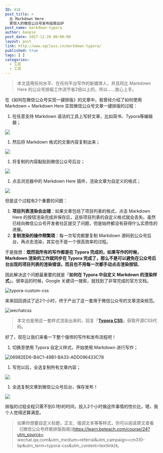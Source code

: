 ```yaml
---
ID: 410
post_title: >
  比 Markdown Here
  更惊人的微信公众号发布指南出炉
post_name: markdown-typora
author: banpie
post_date: 2017-12-20 00:00:00
layout: post
link: http://www.xgclass.cn/markdown-typora/
published: true
tags: [ ]
categories:
  - 工具
  - 工具
---
```

> 本文适用任何水平、在任何平台写作的新媒体人，并且将比 Markdown Here 的公众号排版工作流节省2倍以上的，所以……放心上手。

在《如何在微信公众号实现一键排版》的文章中，我曾经介绍了如何使用 Markdown + Markdown Here 实现微信公众号文章一键排版的过程：

1.  在任意支持 Markdown 语法的工具上写好文章，比如简书、Typora等编辑器；

![][1]

1.  然后将 Markdown 格式的文章内容复制出来；

![][2]

1.  将复制的内容黏贴到微信公众号后台；

![][3]

1.  点击浏览器中的 Markdown Here 插件，渲染文章为自定义的格式；

![][4]

但是这个过程有2个重要的问题：

1.  **项目列表渲染会出错**：如果文章包括了项目列表的格式，点击 Markdown Here 的按钮渲染完成并保存后，这些项目列表的自定义格式就会丢失。虽然已经向微信公众号开发者社区提交了问题，但是始终都没有获得什么实质性的进展。
2.  **复制渲染的操作稍繁琐**：每一次写完都要复制 Markdown 源码到公众号后台，再点击渲染，其实也不是一个很高效率的过程。

于是我想：**既然我所有的写作都是在 Typora 完成的，如果写作的时候，Markdown 渲染的工作就同步在 Typora 完成了，那么不是可以避免在公众号后台出现的项目列表的渲染错误，而且也不用每一次都手动点击渲染按钮**。

因此解决这个问题最重要的就是「**如何在 Typora 中自定义 Markdown 的渲染样式**」。很幸运的时候，Google 关键词一搜索，就找到了非常完成的官方文档。

![typora-custom-css][5]

来来回回调试了近2个小时，终于产出了这一套用于微信公众号的文章渲染规范。

![wechatcss][6]

> 本文也是用这一套样式渲染出来的，回复「**[Typora CSS][7]**」获取开源CSS代码。

好了，现在让我们来看一下整个强悍的写作和发布流程吧！

1.  切换至使用 Typora 自定义样式，开始使用 Markdown 进行写作；

![06982ED6-B4C1-49B1-BA33-ADD096433C78][8]

1.  写完以后，全选复制所有文章内容；

![][9]

1.  全选复制文章到微信公众号后台，保存发布！

![][10]

排版的过程全程只需不到0.1秒的时间，投入2个小时做这件事情的性价比，嗯，我个人觉得还算满意。

> 如果你想要自定义标题，正文、强调文本等等样式，你可以阅读原文查看《\[微信公众号终极排版指南\](https://learn.bpteach.com/course/24?utm_source= wechat.qq.com&utm_medium=referral&utm_campaign=cm310-bp&utm_term=typora-css&utm_content=textlink)》。

 [1]: https://ws3.sinaimg.cn/large/006tNc79gy1fp2286qanag30p00fn79j.gif
 [2]: https://ws3.sinaimg.cn/large/006tNc79gy1fp228pco70g30p00fnn68.gif
 [3]: https://ws4.sinaimg.cn/large/006tNc79gy1fp228r4vs7g30p00fnq8u.gif
 [4]: https://ws3.sinaimg.cn/large/006tNc79gy1fp229ecpahg30p00fn45h.gif
 [5]: https://ws1.sinaimg.cn/large/006tNc79gy1fp226awedaj31kw18rk5r.jpg
 [6]: https://ws2.sinaimg.cn/large/006tNc79gy1fp2268tazwj31kw1bnk0f.jpg
 [7]: https://github.com/BPteach/CM310-Exercise-Files/blob/master/%E7%AC%AC5%E7%AB%A0/TyporaWechat.css
 [8]: https://ws3.sinaimg.cn/large/006tNc79gy1fp23ihzcrhj31kw17z7sx.jpg
 [9]: https://ws3.sinaimg.cn/large/006tNc79gy1fp23jdj1mej31kw14rdlk.jpg
 [10]: https://ws3.sinaimg.cn/large/006tNc79gy1fp23xv8twrj31kw10t79p.jpg